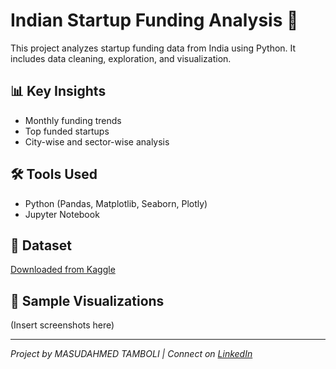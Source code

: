 # Indian Startup Funding Analysis 🚀

This project analyzes startup funding data from India using Python. It includes data cleaning, exploration, and visualization.

## 📊 Key Insights
- Monthly funding trends
- Top funded startups
- City-wise and sector-wise analysis

## 🛠️ Tools Used
- Python (Pandas, Matplotlib, Seaborn, Plotly)
- Jupyter Notebook

## 📁 Dataset
[Downloaded from Kaggle](https://www.kaggle.com/datasets/sudalairajkumar/indian-startup-funding)

## 📸 Sample Visualizations
(Insert screenshots here)

---

*Project by MASUDAHMED TAMBOLI | Connect on [LinkedIn](https://www.linkedin.com)*

